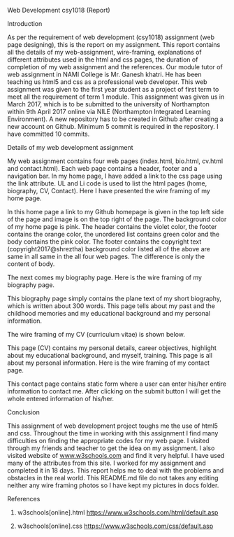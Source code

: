   Web Development csy1018 (Report)

Introduction

As per the requirement of web development (csy1018) assignment (web page 
designing), this is the report on my assignment. This report contains all the 
details of my web-assignment, wire-framing, explanations of different attributes 
used in the html and css pages, the duration of completion of my web assignment 
and the references.
Our module tutor of web assignment in NAMI College is Mr. Ganesh khatri. He has 
been teaching us html5 and css as a professional web developer. This web 
assignment was given to the first year student as a project of first term to 
meet all the requirement of term 1 module. This assignment was given us in 
March 2017, which is to be submitted to the university of Northampton within 9th 
April 2017 online via NILE (Northampton Integrated Learning Environment). A new 
repository has to be created in Github after creating a new account on Github.
Minimum 5 commit is required in the repository. I have committed 10 commits.



Details of my web development assignment

My web assignment contains four web pages (index.html, bio.html, cv.html and 
contact.html). Each web page contains a header, footer and a navigation bar.
In my home page, I have added a link to the css page using the link attribute.
UL and Li code is used to list the html pages (home, biography, CV, Contact).
Here I have presented the wire framing of my home page. 
 




In this home page a link to my Github homepage is given in the top left side of 
the page and image is on the top right of the page. The background color of my 
home page is pink. The header contains the violet color, the footer contains the 
orange color, the unordered list contains green color and the body contains the 
pink color. The footer contains the copyright text (copyright2017@shreztha) 
background color listed all of the above are same in all same in the all four 
web pages. The difference is only the content of body.

The next comes my biography page. Here is the wire framing of my biography 
page.

  

This biography page simply contains the plane text of my short biography, which 
is written about 300 words. This page tells about my past and the childhood 
memories and my educational background and my personal information.



The wire framing of my CV (curriculum vitae) is shown below.




This page (CV) contains my personal details, career objectives, highlight about 
my educational background, and myself, training. This page is all about my 
personal information.
Here is the wire framing of my contact page.
        



This contact page contains static form where a user can enter his/her entire 
information to contact me. After clicking on the submit button I will get the 
whole entered information of his/her.

Conclusion

This assignment of web development project toughs me the use of html5 and css. 
Throughout the time in working with this assignment I find many difficulties on 
finding the appropriate codes for my web page. I visited through my friends and 
teacher to get the idea on my assignment. I also visited website of 
www.w3schools.com and find it very helpful. I have used many of the attributes 
from this site. I worked for my assignment and completed it in 18 days. This 
report helps me to deal with the problems and obstacles in the real world. This README.md file do not takes any editing neither any wire framing photos so I have kept my pictures in docs folder.


References

1) w3schools[online].html
https://www.w3schools.com/html/default.asp

2) w3schools[online].css
https://www.w3schools.com/css/default.asp












        


